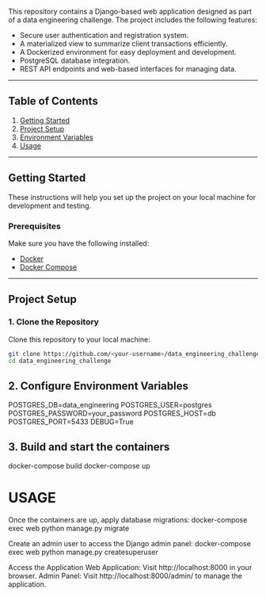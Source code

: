 This repository contains a Django-based web application designed as part of a data engineering challenge. The project includes the following features:

- Secure user authentication and registration system.
- A materialized view to summarize client transactions efficiently.
- A Dockerized environment for easy deployment and development.
- PostgreSQL database integration.
- REST API endpoints and web-based interfaces for managing data.

---

## **Table of Contents**
1. [Getting Started](#getting-started)
2. [Project Setup](#project-setup)
3. [Environment Variables](#environment-variables)
4. [Usage](#usage)

---

## **Getting Started**

These instructions will help you set up the project on your local machine for development and testing.

### **Prerequisites**
Make sure you have the following installed:
- [Docker](https://www.docker.com/)
- [Docker Compose](https://docs.docker.com/compose/)

---

## **Project Setup**

### **1. Clone the Repository**
Clone this repository to your local machine:
```bash
git clone https://github.com/<your-username>/data_engineering_challenge.git
cd data_engineering_challenge
```
## **2. Configure Environment Variables**
POSTGRES_DB=data_engineering
POSTGRES_USER=postgres
POSTGRES_PASSWORD=your_password
POSTGRES_HOST=db
POSTGRES_PORT=5433
DEBUG=True

## **3. Build and start the containers**
docker-compose build
docker-compose up


# USAGE
Once the containers are up, apply database migrations:
docker-compose exec web python manage.py migrate

Create an admin user to access the Django admin panel:
docker-compose exec web python manage.py createsuperuser


Access the Application
Web Application: Visit http://localhost:8000 in your browser.
Admin Panel: Visit http://localhost:8000/admin/ to manage the application.



